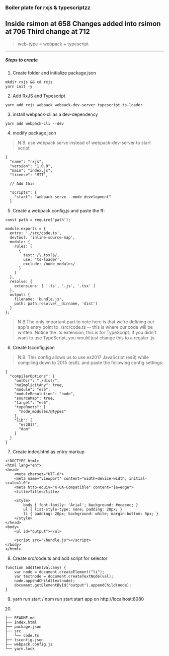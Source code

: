 ### Boiler plate for rxjs & typescriptzz
Inside rsimon at 658
Changes added into rsimon at 706
Third change at 712
---
> web-type = webpack + typescript

---
##### Steps to create

1. Create folder and initialize package.json
```
mkdir rxjs && cd rxjs
yarn init -y
```

2. Add RxJS and Typescript
```
yarn add rxjs webpack webpack-dev-server typescript ts-loader
```

3. install webpack-cli as a dev-dependency
```
yarn add webpack-cli --dev
```

4. modify package.json
> N.B. use webpack serve instead of webpack-dev-server to start script
```
{
  "name": "rxjs",
  "version": "1.0.0",
  "main": "index.js",
  "license": "MIT",

  // Add this

  "scripts": {
    "start": "webpack serve --mode development"
  }
```

5. Create a webpack.config.js and paste the ff:

```
const path = require('path');

module.exports = {
  entry: './src/code.ts',
  devtool: 'inline-source-map',
  module: {
    rules: [
      {
        test: /\.tsx?$/,
        use: 'ts-loader',
        exclude: /node_modules/
      }
    ]
  },
  resolve: {
    extensions: [ '.ts', '.js', '.tsx' ]
  },
  output: {
    filename: 'bundle.js',
    path: path.resolve(__dirname, 'dist')
  }
};
```
> N.B.The only important part to note here is that we're defining our app's entry point to 
./src/code.ts -- this is where our code will be written. 
Notice the .ts extension, this is for TypeScript. If you didn't want to use TypeScript, you would just change this to a regular .js

6. Create tsconfig.json
> N.B. This config allows us to use es2017 JavaScript 
(es8) while compiling down to 2015 (es6).
and paste the following config settings:

```
{
  "compilerOptions": {
    "outDir": "./dist/",
    "noImplicitAny": true,
    "module": "es6",
    "moduleResolution": "node",
    "sourceMap": true,
    "target": "es6",
    "typeRoots": [
      "node_modules/@types"
    ],
    "lib": [
      "es2017",
      "dom"
    ]
  }
}
```
7. Create index.html as entry markup

```
<!DOCTYPE html>
<html lang="en">
<head>
    <meta charset="UTF-8">
    <meta name="viewport" content="width=device-width, initial-scale=1.0">
    <meta http-equiv="X-UA-Compatible" content="ie=edge">
    <title>Title</title>

    <style>
        body { font-family: 'Arial'; background: #ececec; }
        ul { list-style-type: none; padding: 20px; }
        li { padding: 20px; background: white; margin-bottom: 5px; }
    </style>
</head>
<body>
    <ul id="output"></ul>

    <script src="/bundle.js"></script>
</body>
</html>
```
8. Create src/code.ts and add script for selector
```
function addItem(val:any) {
    var node = document.createElement("li");
    var textnode = document.createTextNode(val);
    node.appendChild(textnode);
    document.getElementById("output").appendChild(node);
}
```

9. yarn run start / npm run start
start app on http://localhost:8080

10. 
```
├── README.md
├── index.html
├── package.json
├── src
│   └── code.ts
├── tsconfig.json
├── webpack.config.js
└── yarn.lock
```
